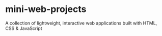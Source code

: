 # mini-web-projects
A collection of lightweight, interactive web applications built with HTML, CSS &amp; JavaScript
